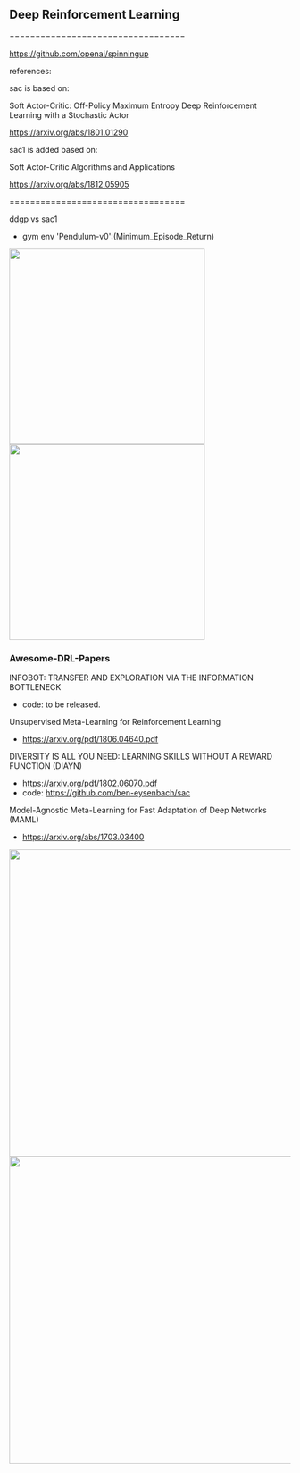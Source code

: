 

## Deep Reinforcement Learning
==================================

https://github.com/openai/spinningup


references:

sac is based on:

Soft Actor-Critic: Off-Policy Maximum Entropy Deep Reinforcement Learning with a Stochastic Actor

https://arxiv.org/abs/1801.01290

sac1 is added based on:

Soft Actor-Critic Algorithms and Applications

https://arxiv.org/abs/1812.05905

==================================

ddgp vs sac1

* gym env 'Pendulum-v0':(Minimum_Episode_Return)

<div>
    <img src="https://github.com/createamind/DRL/blob/master/video_pic/ddpg1000.png" width="350" style="display:inline"/>
    <img src="https://github.com/createamind/DRL/blob/master/video_pic/sac1_1000.png" width="350" style="display:inline"/>
</div>




### Awesome-DRL-Papers
INFOBOT: TRANSFER AND EXPLORATION VIA THE INFORMATION BOTTLENECK
* code: to be released.

Unsupervised Meta-Learning for Reinforcement Learning
* https://arxiv.org/pdf/1806.04640.pdf

DIVERSITY IS ALL YOU NEED: LEARNING SKILLS WITHOUT A REWARD FUNCTION (DIAYN)
* https://arxiv.org/pdf/1802.06070.pdf
* code: https://github.com/ben-eysenbach/sac

Model-Agnostic Meta-Learning for Fast Adaptation of Deep Networks (MAML)
* https://arxiv.org/abs/1703.03400


<img src="https://github.com/createamind/DRL/blob/master/video_pic/sac1.png" width="550" style="display:inline"/>
<img src="https://github.com/createamind/DRL/blob/master/video_pic/sqn.png" width="550" style="display:inline"/>